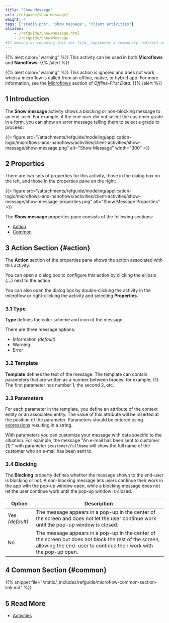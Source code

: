 ```yaml
---
title: "Show Message"
url: /refguide/show-message/
weight: 4
tags: ["studio pro", "show message", "client activities"]
aliases:
    - /refguide/Show+Message.html
    - /refguide/Show+Message
#If moving or renaming this doc file, implement a temporary redirect and let the respective team know they should update the URL in the product. See Mapping to Products for more details.
---
```


{{% alert color="warning" %}}
This activity can be used in both **Microflows** and **Nanoflows**.
{{% /alert %}}

{{% alert color="warning" %}}
This action is ignored and does not work when a microflow is called from an offline, native, or hybrid app. For more information, see the [Microflows](/refguide/mobile/using-mobile-capabilities/offlinefirst-data/best-practices/#microflows) section of *Offline-First Data*.
{{% /alert %}}

## 1 Introduction

The **Show message** activity shows a blocking or non-blocking message to an end-user. For example, if the end-user did not select the customer grade in a form, you can show an error message telling them to select a grade to proceed:

{{< figure src="/attachments/refguide/modeling/application-logic/microflows-and-nanoflows/activities/client-activities/show-message/show-message.png" alt="Show Message"   width="300"  >}}

## 2 Properties

There are two sets of properties for this activity, those in the dialog box on the left, and those in the properties pane on the right:

{{< figure src="/attachments/refguide/modeling/application-logic/microflows-and-nanoflows/activities/client-activities/show-message/show-message-properties.png" alt="Show Message Properties" >}}

The **Show message** properties pane consists of the following sections:

* [Action](#action)
* [Common](#common)

## 3 Action Section {#action}

The **Action** section of the properties pane shows the action associated with this activity.

You can open a dialog box to configure this action by clicking the ellipsis (**…**) next to the action.

You can also open the dialog box by double-clicking the activity in the microflow or right-clicking the activity and selecting **Properties**.

### 3.1 Type

**Type** defines the color scheme and icon of the message.

There are three message options:

* Information *(default)* 
* Warning
* Error 

### 3.2 Template

**Template** defines the text of the message. The template can contain parameters that are written as a number between braces, for example, {1}. The first parameter has number 1, the second 2, etc.

### 3.3 Parameters

For each parameter in the template, you define an attribute of the context entity or an associated entity. The value of this attribute will be inserted at the position of the parameter. Parameters should be entered using [expressions](/refguide/expressions/) resulting in a string.

With parameters you can customize your message with data specific to the situation. For example, the message "An e-mail has been sent to customer {1}." with parameter `$customer/FullName` will show the full name of the customer who an e-mail has been sent to.

### 3.4 Blocking

The **Blocking** property defines whether the message shown to the end-user is blocking or not. A non-blocking message lets users continue their work in the app with the pop-up window open, while a blocking message does not let the user continue work until the pop-up window is closed.

| Option | Description |
| --- | --- |
| Yes *(default)* | The message appears in a pop-up in the center of the screen and does not let the user continue work until the pop-up window is closed. |
| No | The message appears in a pop-up in the center of the screen but does not block the rest of the screen, allowing the end-user to continue their work with the pop-up open. |

## 4 Common Section {#common}

{{% snippet file="/static/_includes/refguide/microflow-common-section-link.md" %}}

## 5 Read More

* [Activities](/refguide/activities/)
